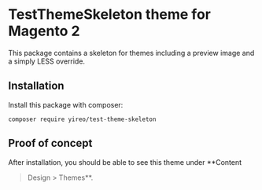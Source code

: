 # TestThemeSkeleton theme for Magento 2
This package contains a skeleton for themes including a preview image
and a simply LESS override.

## Installation
Install this package with composer:

    composer require yireo/test-theme-skeleton

## Proof of concept
After installation, you should be able to see this theme under **Content
> Design > Themes**. 

